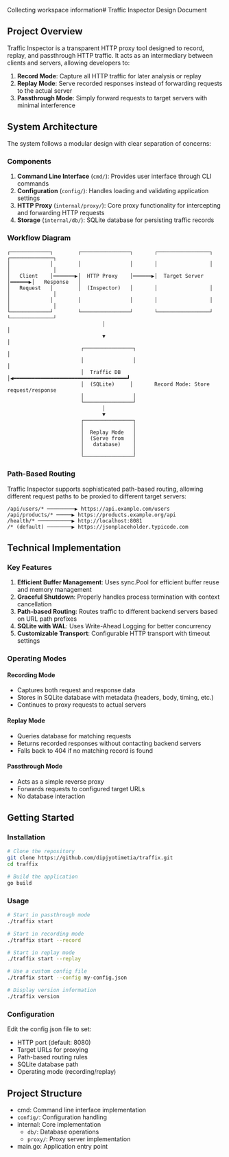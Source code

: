 Collecting workspace information# Traffic Inspector Design Document

## Project Overview

Traffic Inspector is a transparent HTTP proxy tool designed to record, replay, and passthrough HTTP traffic. It acts as an intermediary between clients and servers, allowing developers to:

1. **Record Mode**: Capture all HTTP traffic for later analysis or replay
2. **Replay Mode**: Serve recorded responses instead of forwarding requests to the actual server
3. **Passthrough Mode**: Simply forward requests to target servers with minimal interference

## System Architecture

The system follows a modular design with clear separation of concerns:

### Components

1. **Command Line Interface** (`cmd/`): Provides user interface through CLI commands
2. **Configuration** (`config/`): Handles loading and validating application settings
3. **HTTP Proxy** (`internal/proxy/`): Core proxy functionality for intercepting and forwarding HTTP requests
4. **Storage** (`internal/db/`): SQLite database for persisting traffic records

### Workflow Diagram

```
┌─────────────┐        ┌────────────────┐       ┌─────────────────┐       ┌──────────────┐
│             │        │                │       │                 │       │              │
│   Client    │━━━━━━━▶│  HTTP Proxy    │━━━━━━▶│  Target Server  │━━━━━━▶│   Response   │
│   Request   │        │  (Inspector)   │       │                 │       │              │
│             │        │                │       │                 │       │              │
└─────────────┘        └────────────────┘       └─────────────────┘       └──────────────┘
                               │                                                 │
                               ▼                                                 │
                        ┌────────────────┐                                      │
                        │                │                                      │
                        │  Traffic DB    │◀━━━━━━━━━━━━━━━━━━━━━━━━━━━━━━━━━━━━━┛
                        │  (SQLite)     │       Record Mode: Store request/response
                        │                │
                        └────────────────┘
                               │
                               ▼
                        ┌────────────────┐
                        │                │
                        │  Replay Mode   │
                        │  (Serve from   │
                        │   database)    │
                        │                │
                        └────────────────┘
```

### Path-Based Routing

Traffic Inspector supports sophisticated path-based routing, allowing different request paths to be proxied to different target servers:

```
/api/users/* ─────────▶ https://api.example.com/users
/api/products/* ─────▶ https://products.example.org/api
/health/* ───────────▶ http://localhost:8081
/* (default) ────────▶ https://jsonplaceholder.typicode.com
```

## Technical Implementation

### Key Features

1. **Efficient Buffer Management**: Uses sync.Pool for efficient buffer reuse and memory management
2. **Graceful Shutdown**: Properly handles process termination with context cancellation
3. **Path-based Routing**: Routes traffic to different backend servers based on URL path prefixes
4. **SQLite with WAL**: Uses Write-Ahead Logging for better concurrency
5. **Customizable Transport**: Configurable HTTP transport with timeout settings

### Operating Modes

#### Recording Mode
- Captures both request and response data
- Stores in SQLite database with metadata (headers, body, timing, etc.)
- Continues to proxy requests to actual servers

#### Replay Mode
- Queries database for matching requests
- Returns recorded responses without contacting backend servers
- Falls back to 404 if no matching record is found

#### Passthrough Mode
- Acts as a simple reverse proxy
- Forwards requests to configured target URLs
- No database interaction

## Getting Started

### Installation

```bash
# Clone the repository
git clone https://github.com/dipjyotimetia/traffix.git
cd traffix

# Build the application
go build
```

### Usage

```bash
# Start in passthrough mode
./traffix start

# Start in recording mode
./traffix start --record

# Start in replay mode
./traffix start --replay

# Use a custom config file
./traffix start --config my-config.json

# Display version information
./traffix version
```

### Configuration

Edit the config.json file to set:

- HTTP port (default: 8080)
- Target URLs for proxying
- Path-based routing rules
- SQLite database path
- Operating mode (recording/replay)

## Project Structure

- cmd: Command line interface implementation
- `config/`: Configuration handling
- internal: Core implementation
  - `db/`: Database operations
  - `proxy/`: Proxy server implementation 
- main.go: Application entry point
